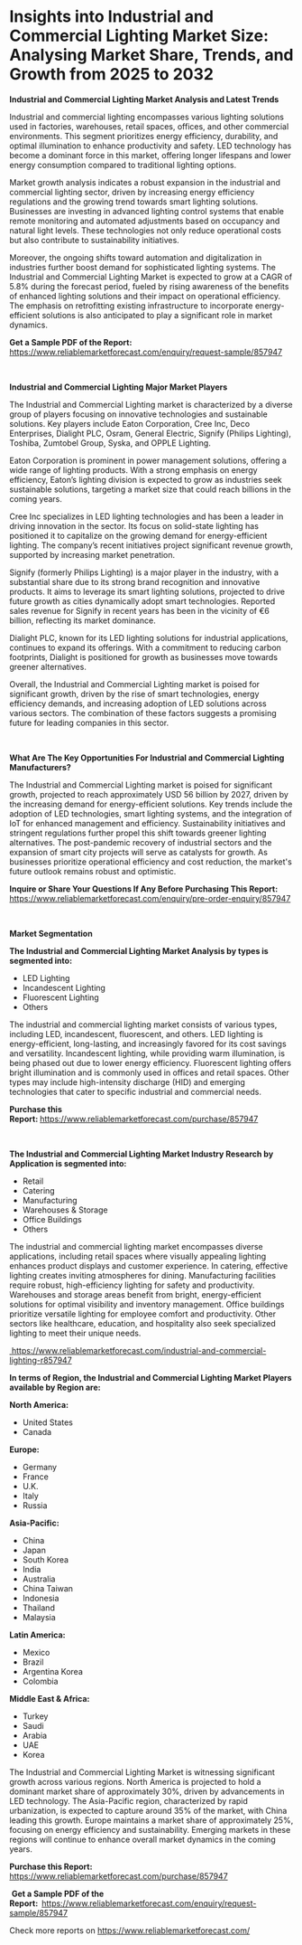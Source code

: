 <p><h1>Insights into Industrial and Commercial Lighting Market Size: Analysing Market Share, Trends, and Growth from 2025 to 2032</h1></p><p><strong>Industrial and Commercial Lighting Market Analysis and Latest Trends</strong></p>
<p><p>Industrial and commercial lighting encompasses various lighting solutions used in factories, warehouses, retail spaces, offices, and other commercial environments. This segment prioritizes energy efficiency, durability, and optimal illumination to enhance productivity and safety. LED technology has become a dominant force in this market, offering longer lifespans and lower energy consumption compared to traditional lighting options. </p><p>Market growth analysis indicates a robust expansion in the industrial and commercial lighting sector, driven by increasing energy efficiency regulations and the growing trend towards smart lighting solutions. Businesses are investing in advanced lighting control systems that enable remote monitoring and automated adjustments based on occupancy and natural light levels. These technologies not only reduce operational costs but also contribute to sustainability initiatives.</p><p>Moreover, the ongoing shifts toward automation and digitalization in industries further boost demand for sophisticated lighting systems. The Industrial and Commercial Lighting Market is expected to grow at a CAGR of 5.8% during the forecast period, fueled by rising awareness of the benefits of enhanced lighting solutions and their impact on operational efficiency. The emphasis on retrofitting existing infrastructure to incorporate energy-efficient solutions is also anticipated to play a significant role in market dynamics.</p></p>
<p><strong>Get a Sample PDF of the Report:&nbsp;</strong> <a href="https://www.reliablemarketforecast.com/enquiry/request-sample/857947?utm_campaign=2749&utm_medium=2&utm_source=Github&utm_content=ia&utm_term=04042025&utm_id=industrial-and-commercial-lighting">https://www.reliablemarketforecast.com/enquiry/request-sample/857947</a></p>
<p>&nbsp;</p>
<p><strong>Industrial and Commercial Lighting Major Market Players</strong></p>
<p><p>The Industrial and Commercial Lighting market is characterized by a diverse group of players focusing on innovative technologies and sustainable solutions. Key players include Eaton Corporation, Cree Inc, Deco Enterprises, Dialight PLC, Osram, General Electric, Signify (Philips Lighting), Toshiba, Zumtobel Group, Syska, and OPPLE Lighting.</p><p>Eaton Corporation is prominent in power management solutions, offering a wide range of lighting products. With a strong emphasis on energy efficiency, Eaton’s lighting division is expected to grow as industries seek sustainable solutions, targeting a market size that could reach billions in the coming years.</p><p>Cree Inc specializes in LED lighting technologies and has been a leader in driving innovation in the sector. Its focus on solid-state lighting has positioned it to capitalize on the growing demand for energy-efficient lighting. The company’s recent initiatives project significant revenue growth, supported by increasing market penetration.</p><p>Signify (formerly Philips Lighting) is a major player in the industry, with a substantial share due to its strong brand recognition and innovative products. It aims to leverage its smart lighting solutions, projected to drive future growth as cities dynamically adopt smart technologies. Reported sales revenue for Signify in recent years has been in the vicinity of €6 billion, reflecting its market dominance.</p><p>Dialight PLC, known for its LED lighting solutions for industrial applications, continues to expand its offerings. With a commitment to reducing carbon footprints, Dialight is positioned for growth as businesses move towards greener alternatives.</p><p>Overall, the Industrial and Commercial Lighting market is poised for significant growth, driven by the rise of smart technologies, energy efficiency demands, and increasing adoption of LED solutions across various sectors. The combination of these factors suggests a promising future for leading companies in this sector.</p></p>
<p>&nbsp;</p>
<p><strong>What Are The Key Opportunities For Industrial and Commercial Lighting Manufacturers?</strong></p>
<p><p>The Industrial and Commercial Lighting market is poised for significant growth, projected to reach approximately USD 56 billion by 2027, driven by the increasing demand for energy-efficient solutions. Key trends include the adoption of LED technologies, smart lighting systems, and the integration of IoT for enhanced management and efficiency. Sustainability initiatives and stringent regulations further propel this shift towards greener lighting alternatives. The post-pandemic recovery of industrial sectors and the expansion of smart city projects will serve as catalysts for growth. As businesses prioritize operational efficiency and cost reduction, the market's future outlook remains robust and optimistic.</p></p>
<p><strong>Inquire or Share Your Questions If Any Before Purchasing This Report:</strong> <a href="https://www.reliablemarketforecast.com/enquiry/pre-order-enquiry/857947?utm_campaign=2749&utm_medium=2&utm_source=Github&utm_content=ia&utm_term=04042025&utm_id=industrial-and-commercial-lighting">https://www.reliablemarketforecast.com/enquiry/pre-order-enquiry/857947</a></p>
<p>&nbsp;</p>
<p><strong>Market Segmentation</strong></p>
<p><strong>The Industrial and Commercial Lighting Market Analysis by types is segmented into:</strong></p>
<p><ul><li>LED Lighting</li><li>Incandescent Lighting</li><li>Fluorescent Lighting</li><li>Others</li></ul></p>
<p><p>The industrial and commercial lighting market consists of various types, including LED, incandescent, fluorescent, and others. LED lighting is energy-efficient, long-lasting, and increasingly favored for its cost savings and versatility. Incandescent lighting, while providing warm illumination, is being phased out due to lower energy efficiency. Fluorescent lighting offers bright illumination and is commonly used in offices and retail spaces. Other types may include high-intensity discharge (HID) and emerging technologies that cater to specific industrial and commercial needs.</p></p>
<p><strong>Purchase this Report:&nbsp;</strong><a href="https://www.reliablemarketforecast.com/purchase/857947?utm_campaign=2749&utm_medium=2&utm_source=Github&utm_content=ia&utm_term=04042025&utm_id=industrial-and-commercial-lighting">https://www.reliablemarketforecast.com/purchase/857947</a></p>
<p>&nbsp;</p>
<p><strong>The Industrial and Commercial Lighting Market Industry Research by Application is segmented into:</strong></p>
<p><ul><li>Retail</li><li>Catering</li><li>Manufacturing</li><li>Warehouses & Storage</li><li>Office Buildings</li><li>Others</li></ul></p>
<p><p>The industrial and commercial lighting market encompasses diverse applications, including retail spaces where visually appealing lighting enhances product displays and customer experience. In catering, effective lighting creates inviting atmospheres for dining. Manufacturing facilities require robust, high-efficiency lighting for safety and productivity. Warehouses and storage areas benefit from bright, energy-efficient solutions for optimal visibility and inventory management. Office buildings prioritize versatile lighting for employee comfort and productivity. Other sectors like healthcare, education, and hospitality also seek specialized lighting to meet their unique needs.</p></p>
<p><a href="https://www.reliablemarketforecast.com/industrial-and-commercial-lighting-r857947?utm_campaign=2749&utm_medium=2&utm_source=Github&utm_content=ia&utm_term=04042025&utm_id=industrial-and-commercial-lighting">&nbsp;https://www.reliablemarketforecast.com/industrial-and-commercial-lighting-r857947</a></p>
<p><strong>In terms of Region, the Industrial and Commercial Lighting Market Players available by Region are:</strong></p>
<p>
    <p> <strong> North America: </strong>
        <ul>
            <li>United States</li>
            <li>Canada</li>
        </ul>
        </p> 
    <p> <strong> Europe: </strong>
        <ul>
            <li>Germany</li>
            <li>France</li>
            <li>U.K.</li>
            <li>Italy</li>
            <li>Russia</li>
        </ul>
        </p> 
    <p> <strong> Asia-Pacific: </strong>
        <ul>
            <li>China</li>
            <li>Japan</li>
            <li>South Korea</li>
            <li>India</li>
            <li>Australia</li>
            <li>China Taiwan</li>
            <li>Indonesia</li>
            <li>Thailand</li>
            <li>Malaysia</li>
        </ul>
        </p> 
    <p> <strong> Latin America: </strong>
        <ul>
            <li>Mexico</li>
            <li>Brazil</li>
            <li>Argentina Korea</li>
            <li>Colombia</li>
        </ul>
        </p> 
    <p> <strong> Middle East & Africa: </strong>
        <ul>
            <li>Turkey</li>
            <li>Saudi</li>
            <li>Arabia</li>
            <li>UAE</li>
            <li>Korea</li>
        </ul>
    </p>
    </p>
<p><p>The Industrial and Commercial Lighting Market is witnessing significant growth across various regions. North America is projected to hold a dominant market share of approximately 30%, driven by advancements in LED technology. The Asia-Pacific region, characterized by rapid urbanization, is expected to capture around 35% of the market, with China leading this growth. Europe maintains a market share of approximately 25%, focusing on energy efficiency and sustainability. Emerging markets in these regions will continue to enhance overall market dynamics in the coming years.</p></p>
<p><strong>Purchase this Report: </strong><a href="https://www.reliablemarketforecast.com/purchase/857947?utm_campaign=2749&utm_medium=2&utm_source=Github&utm_content=ia&utm_term=04042025&utm_id=industrial-and-commercial-lighting">https://www.reliablemarketforecast.com/purchase/857947</a></p>
<p>&nbsp;<strong>Get a Sample PDF of the Report:&nbsp;&nbsp;</strong><a href="https://www.reliablemarketforecast.com/enquiry/request-sample/857947?utm_campaign=2749&utm_medium=2&utm_source=Github&utm_content=ia&utm_term=04042025&utm_id=industrial-and-commercial-lighting">https://www.reliablemarketforecast.com/enquiry/request-sample/857947</a></p>
<p><strong></strong></p>
<p>Check more reports on <a href="https://www.reliablemarketforecast.com/?utm_campaign=2749&utm_medium=2&utm_source=Github&utm_content=ia&utm_term=04042025&utm_id=industrial-and-commercial-lighting">https://www.reliablemarketforecast.com/</a></p>